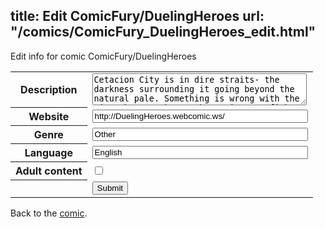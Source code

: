 title: Edit ComicFury/DuelingHeroes
url: "/comics/ComicFury_DuelingHeroes_edit.html"
---
Edit info for comic ComicFury/DuelingHeroes

<form name="comic" action="http://gaepostmail.appspot.com/comic/" method="post">
<table class="comicinfo">
<tr>
<th>Description</th><td><textarea name="description" cols="40" rows="3">Cetacion City is in dire straits- the darkness surrounding it going beyond the natural pale. Something is wrong with the city- but two heroes have risen to fight back the darkness- if they can get past each other.</textarea></td>
</tr>
<tr>
<th>Website</th><td><input type="text" name="url" value="http://DuelingHeroes.webcomic.ws/" size="40"/></td>
</tr>
<tr>
<th>Genre</th><td><input type="text" name="genre" value="Other" size="40"/></td>
</tr>
<tr>
<th>Language</th><td><input type="text" name="language" value="English" size="40"/></td>
</tr>
<tr>
<th>Adult content</th><td><input type="checkbox" name="adult" value="adult" /></td>
</tr>
<tr>
<th></th><td>
<input type="hidden" name="comic" value="ComicFury_DuelingHeroes" />
<input type="submit" name="submit" value="Submit" />
</td>
</tr>
</table>
</form>

Back to the [comic](ComicFury_DuelingHeroes.html).
